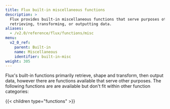 ```yaml
---
title: Flux built-in miscellaneous functions
description: >
  Flux provides built-in miscellaneous functions that serve purposes other than
  retrieving, transforming, or outputting data.
aliases:
  - /v2.0/reference/flux/functions/misc
menu:
  v2_0_ref:
    parent: Built-in
    name: Miscellaneous
    identifier: built-in-misc
weight: 305
---
```


Flux's built-in functions primarily retrieve, shape and transform, then output data, however
there are functions available that serve other purposes.
The following functions are are available but don't fit within other function categories:

{{< children type="functions" >}}

